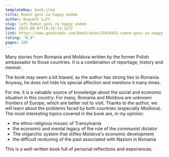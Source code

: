 ```yaml
---
templateKey: book-item
title: Rumun goni za happy endem
author: Bogumił Luft
slug: luft Rumun goni za happy endem
date: 2023-08-07T19:34:14.327Z
link: https://www.goodreads.com/book/show/23454943-rumun-goni-za-happy-endem?from_search=true&from_srp=true&qid=6znIcTDYIM&rank=1
rating: "4.5"
pages: 288
---
```

Many stories from Romania and Moldova written by the former Polish ambassador to those countries. It is a combination of reportage, history and memoir.

The book may seem a bit biased, as the author has strong ties to Romania. Anyway, he does not hide his special affection and mentions it many times.

For me, it is a valuable source of knowledge about the social and economic situation in this country. For many, Romania and Moldova are unknown frontiers of Europe, which are better not to visit. Thanks to the author, we will learn about the problems faced by both countries (especially Moldova). The most interesting topics covered in the book are, in my opinion:
- the ethno-religious mosaic of Transylvania
- the economic and mental legacy of the rule of the communist dictator 
- The oligarchic system that stifles Moldova's economic development
- the difficult reckoning of the past associated with Nazism in Romania

This is a well-written book full of personal reflections and experiences.